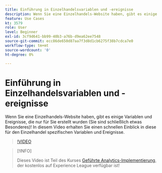```yaml
---
title: Einführung in Einzelhandelsvariablen und -ereignisse
description: Wenn Sie eine Einzelhandels-Website haben, gibt es einige Variablen und Ereignisse, die nur für Sie erstellt wurden (Sie sind schließlich etwas Besonderes)! In diesem Video erhalten Sie einen schnellen Einblick in diese für den Einzelhandel spezifischen Variablen und Ereignisse.
feature: Use Cases
kt: 3579
role: User
level: Beginner
exl-id: 3cf9d641-bb99-40b3-a76b-d9ea62ee7548
source-git-commit: ecc86de650d87aa7f3d8d1cb6275f38b7cdca7e0
workflow-type: tm+mt
source-wordcount: '0'
ht-degree: 0%

---
```


# Einführung in Einzelhandelsvariablen und -ereignisse

Wenn Sie eine Einzelhandels-Website haben, gibt es einige Variablen und Ereignisse, die nur für Sie erstellt wurden (Sie sind schließlich etwas Besonderes)! In diesem Video erhalten Sie einen schnellen Einblick in diese für den Einzelhandel spezifischen Variablen und Ereignisse.

>[!VIDEO](https://video.tv.adobe.com/v/28750/?quality=12&learn=on)

>[!INFO]
>
> Dieses Video ist Teil des Kurses [Geführte Analytics-Implementierung](https://experienceleague.adobe.com/?recommended=Analytics-D-1-2019.1&amp;lang=de), der kostenlos auf Experience League verfügbar ist!
